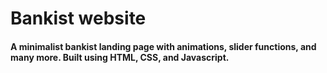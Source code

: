 # Bankist website
#### A minimalist bankist landing page with animations, slider functions, and many more. Built using HTML, CSS, and Javascript.
